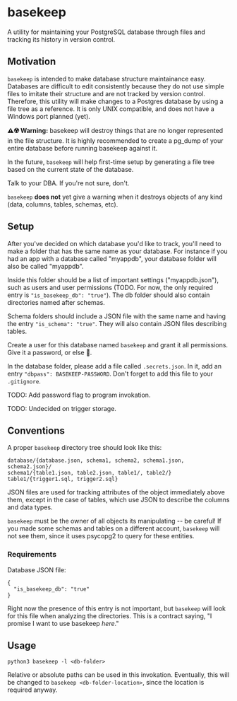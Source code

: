 # basekeep
A utility for maintaining your PostgreSQL database through files and tracking its history in version control.

## Motivation
`basekeep` is intended to make database structure maintainance easy. Databases are difficult to edit consistently because they do not use simple files to imitate their structure and are not tracked by version control. Therefore, this utility will make changes to a Postgres database by using a file tree as a reference. It is only UNIX compatible, and does not have a Windows port planned (yet).

**⚠️☢️ Warning:** basekeep will destroy things that are no longer represented in the file structure. It is highly recommended to create a pg_dump of your entire database before running basekeep against it.

In the future, `basekeep` will help first-time setup by generating a file tree based on the current state of the database.

Talk to your DBA. If you're not sure, don't.

`basekeep` **does not** yet give a warning when it destroys objects of any kind (data, columns, tables, schemas, etc).

## Setup
After you've decided on which database you'd like to track, you'll need to make a folder that has the same name as your database. For instance if you had an app with a database called "myappdb", your database folder will also be called "myappdb".

Inside this folder should be a list of important settings ("myappdb.json"), such as users and user permissions (TODO. For now, the only required entry is `"is_basekeep_db": "true"`). The db folder should also contain directories named after schemas. 

Schema folders should include a JSON file with the same name and having the entry `"is_schema": "true"`. They will also contain JSON files describing tables.

Create a user for this database named `basekeep` and grant it all permissions. Give it a password, or else 🔮.

In the database folder, please add a file called `.secrets.json`. In it, add an entry `"dbpass": BASEKEEP-PASSWORD`. Don't forget to add this file to your `.gitignore`.

TODO: Add password flag to program invokation. 

TODO: Undecided on trigger storage.

## Conventions
A proper `basekeep` directory tree should look like this:

```
database/{database.json, schema1, schema2, schema1.json, schema2.json}/
schema1/{table1.json, table2.json, table1/, table2/}
table1/{trigger1.sql, trigger2.sql}
```

JSON files are used for tracking attributes of the object immediately above them, except in the case of tables, which use JSON to describe the columns and data types.

`basekeep` must be the owner of all objects its manipulating -- be careful! If you made some schemas and tables on a different account, `basekeep` will not see them, since it uses psycopg2 to query for these entities.

### Requirements
Database JSON file:

```
{
  "is_basekeep_db": "true"
}
```
Right now the presence of this entry is not important, but `basekeep` will look for this file when analyzing the directories. This is a contract saying, "I promise I want to use basekeep *here*."

## Usage
`python3 basekeep -l <db-folder>`

Relative or absolute paths can be used in this invokation. Eventually, this will be changed to `basekeep <db-folder-location>`, since the location is required anyway.